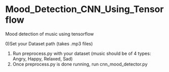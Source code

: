 # Mood_Detection_CNN_Using_Tensorflow
Mood detection of music using tensorflow

0)Set your Dataset path (takes .mp3 files)
1) Run preprocess.py with your dataset (music should be of 4 types: Angry, Happy, Relaxed, Sad)
2) Once preprocess.py is done running, run cnn_mood_detector.py 
